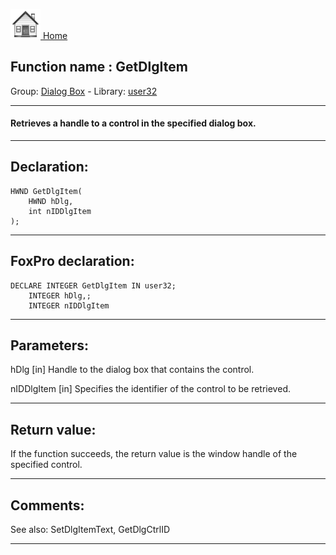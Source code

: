 [<img src="../../images/home.png"> Home ](https://github.com/VFPX/Win32API)  

## Function name : GetDlgItem
Group: [Dialog Box](../../functions_group.md#Dialog_Box)  -  Library: [user32](../../libraries.md#user32)  
***  


#### Retrieves a handle to a control in the specified dialog box. 
***  


## Declaration:
```foxpro  
HWND GetDlgItem(
	HWND hDlg,
	int nIDDlgItem
);  
```  
***  


## FoxPro declaration:
```foxpro  
DECLARE INTEGER GetDlgItem IN user32;
	INTEGER hDlg,;
	INTEGER nIDDlgItem  
```  
***  


## Parameters:
hDlg
[in] Handle to the dialog box that contains the control. 

nIDDlgItem
[in] Specifies the identifier of the control to be retrieved.   
***  


## Return value:
If the function succeeds, the return value is the window handle of the specified control.  
***  


## Comments:
See also: SetDlgItemText, GetDlgCtrlID   
  
***  

